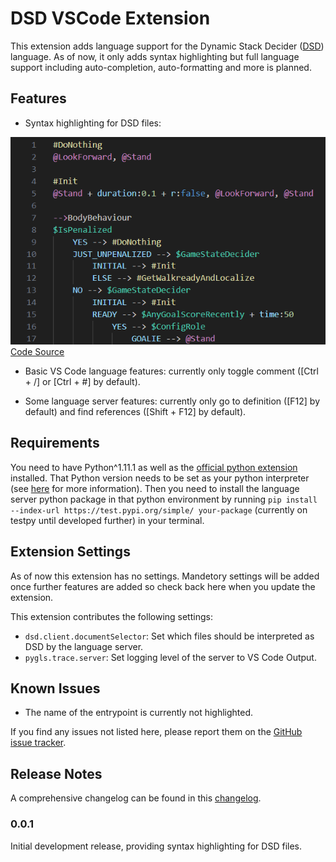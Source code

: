 # DSD VSCode Extension

This extension adds language support for the Dynamic Stack Decider ([DSD](https://github.com/bit-bots/dynamic_stack_decider)) language.
As of now, it only adds syntax highlighting but full language support including auto-completion, auto-formatting and more is planned.

## Features

- Syntax highlighting for DSD files:

![Syntax Highlighting](./images/syntax_highlighting-3.png) <br>
[Code Source](https://github.com/bit-bots/bitbots_behavior/blob/master/bitbots_body_behavior/bitbots_body_behavior/minimal.dsd)

- Basic VS Code language features: currently only toggle comment (\[Ctrl + /\] or \[Ctrl + #\] by default).

- Some language server features: currently only go to definition (\[F12\] by default) and find references (\[Shift + F12\] by default).

## Requirements

You need to have Python^1.11.1 as well as the [official python extension](https://marketplace.visualstudio.com/items?itemName=ms-python.python) installed.
That Python version needs to be set as your python interpreter (see [here](https://code.visualstudio.com/docs/python/environments#_select-and-activate-an-environment) for more information).
Then you need to install the language server python package in that python environment by running `pip install --index-url https://test.pypi.org/simple/ your-package` (currently on testpy until developed further) in your terminal.

## Extension Settings

As of now this extension has no settings. Mandetory settings will be added once further features are added so check back here when you update the extension.

This extension contributes the following settings:

* `dsd.client.documentSelector`: Set which files should be interpreted as DSD by the language server.
* `pygls.trace.server`: Set logging level of the server to  VS Code Output.

## Known Issues

- The name of the entrypoint is currently not highlighted.

If you find any issues not listed here, please report them on the [GitHub issue tracker](https://github.com/Mastermori/vscode-dsd/issues).

## Release Notes

A comprehensive changelog can be found in this [changelog](./CHANGELOG.md).

### 0.0.1

Initial development release, providing syntax highlighting for DSD files.

<!-- ### 1.0.0

Initial release. -->
